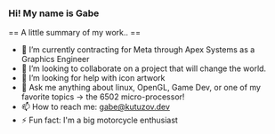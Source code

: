 ### Hi! My name is Gabe


== A little summary of my work.. ==
- 🔭 I’m currently contracting for Meta through Apex Systems as a Graphics Engineer
- 👯 I’m looking to collaborate on a project that will change the world.
- 🤔 I’m looking for help with icon artwork
- 💬 Ask me anything about linux, OpenGL, Game Dev, or one of my favorite topics -> the 6502 micro-processor!
- 📫 How to reach me: gabe@kutuzov.dev
- ⚡ Fun fact: I'm a big motorcycle enthusiast
